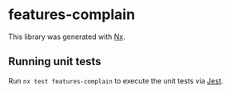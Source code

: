 # features-complain

This library was generated with [Nx](https://nx.dev).

## Running unit tests

Run `nx test features-complain` to execute the unit tests via [Jest](https://jestjs.io).
